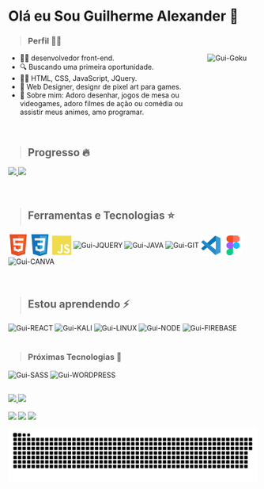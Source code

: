 # Olá eu Sou Guilherme Alexander 👋

><h3> Perfil 👨‍💻</h3>


<img align="right" height="120" width="20%" alt="Gui-Goku" src="https://i.pinimg.com/originals/a6/1b/ce/a61bcefba60d75e3e8246972001d4170.gif">


- 👨‍💻 desenvolvedor front-end.
- 🔍 Buscando uma primeira oportunidade.
- 👨‍🎓 HTML, CSS, JavaScript, JQuery.
- 🌈 Web Designer, designr de pixel art para games.
- 💬 Sobre mim: Adoro desenhar, jogos de mesa ou videogames, adoro filmes de ação ou comédia ou assistir meus animes, amo programar.

<br/>

>## Progresso 🔥

 <div>
  <a href="https://github.com/Guilherme-alexander" target="_blank"> 
    <img height="150em" src="https://github-readme-stats.vercel.app/api?username=Guilherme-alexander&show_icons=true&layout=compact&langs_count=7&theme=react"/>
    <img height="150em" src="https://github-readme-stats.vercel.app/api/top-langs/?username=Guilherme-alexander&layout=compact&langs_count=7&theme=react"/>    
  </a>
</div>

<br/>
<br/>

>## Ferramentas e Tecnologias ⭐
<div style="display: inline_block">
  <img align="center" alt="Gui-HTML" height="45" width="40" src="https://raw.githubusercontent.com/devicons/devicon/master/icons/html5/html5-original.svg">
  <img align="center" alt="Gui-CSS" height="45" width="40" src="https://raw.githubusercontent.com/devicons/devicon/master/icons/css3/css3-original.svg"> 
  <img align="center" alt="Gui-JS" height="40" width="40" src="https://raw.githubusercontent.com/devicons/devicon/master/icons/javascript/javascript-plain.svg"> 
  <img align="center" alt="Gui-JQUERY" height="40" width="40" src="https://cdn.jsdelivr.net/gh/devicons/devicon/icons/jquery/jquery-plain-wordmark.svg">
 
  <img align="center" alt="Gui-JAVA" height="40" width="40" src="https://cdn.jsdelivr.net/gh/devicons/devicon/icons/java/java-original.svg"> 
  <img align="center" alt="Gui-GIT" height="40" width="40" src="https://cdn.jsdelivr.net/gh/devicons/devicon/icons/git/git-original.svg"> 
  
  <img align="center" alt="Gui-VSCODE" height="40" width="40" src="https://raw.githubusercontent.com/devicons/devicon/master/icons/vscode/vscode-original.svg">
  <img align="center" alt="Gui-FIGMA" height="40" width="40" src="https://raw.githubusercontent.com/devicons/devicon/master/icons/figma/figma-original.svg">
  <img align="center" alt="Gui-CANVA" height="40" width="40" src="https://cdn.jsdelivr.net/gh/devicons/devicon/icons/canva/canva-original.svg" />
</div>

<br/>
<br/>

>## Estou aprendendo ⚡
<div style="display: inline_block">
 
  <img align="center" alt="Gui-REACT" height="40" width="40" src="https://cdn.jsdelivr.net/gh/devicons/devicon/icons/react/react-original.svg" />
 <img align="center" alt="Gui-KALI" height="50" width="50" src="https://www.kali.org/images/kali-dragon-icon.svg" />
  <img align="center" alt="Gui-LINUX" height="40" width="40" src="https://cdn.jsdelivr.net/gh/devicons/devicon/icons/linux/linux-original.svg" />
  <img align="center" alt="Gui-NODE" height="40" width="40" src="https://cdn.jsdelivr.net/gh/devicons/devicon/icons/nodejs/nodejs-original.svg" />
  <img align="center" alt="Gui-FIREBASE" height="40" width="40" src="https://cdn.jsdelivr.net/gh/devicons/devicon/icons/firebase/firebase-plain-wordmark.svg" />

 <br/>
 <br/>
 
 >### Próximas Tecnologias 👀 <br/>

 <img align="center" alt="Gui-SASS" height="40" width="40" src="https://cdn.jsdelivr.net/gh/devicons/devicon/icons/sass/sass-original.svg" />
 <img align="center" alt="Gui-WORDPRESS" height="40" width="40" src="https://cdn.jsdelivr.net/gh/devicons/devicon/icons/wordpress/wordpress-plain.svg" />

</div>

##

 <a href="https://github.com/Guilherme-alexander/Page-Login-Front-End">
    <img src="https://github-readme-stats.vercel.app/api/pin/?username=Guilherme-alexander&repo=Page-Login-Front-End&layout=compact&langs_count=7&theme=react" />
 </a>
  <a href="https://github.com/Guilherme-alexander/Page-Login-Front-End">
    <img src="https://github-readme-stats.vercel.app/api/pin/?username=Guilherme-alexander&repo=customized-music-menu-&layout=compact&langs_count=7&theme=react" />
 </a>

<div style="display: inline_block"><br/>
<a target="_blank" href="https://www.linkedin.com/in/guilherme-alexander-b46959207/"><img src="https://img.shields.io/badge/LinkedIn-0077B5?style=for-the-badge&logo=linkedin&logoColor=white"></a>
<a target="_blank" href="https://www.instagram.com/guilhermealexander_dev/"><img src="https://img.shields.io/badge/-Instagram-%23E4405F?style=for-the-badge&logo=instagram&logoColor=white"></a>
<a target="_blank" href="https://mail.google.com/mail/u/2/#inbox?compose=GTvVlcSGKnPRQBbhZstLGhrlLJKnRZmdZXxcDrFSVXzbBKJPcScFrQnBHhTnjKPXGlSWSGMghzdfn"><img src="https://img.shields.io/badge/Gmail-F00?style=for-the-badge&logo=gmail&logoColor=white"></a>
</div>

![Snake animation](https://github.com/Guilherme-alexander/Guilherme-alexander/blob/output/github-contribution-grid-snake.svg)

